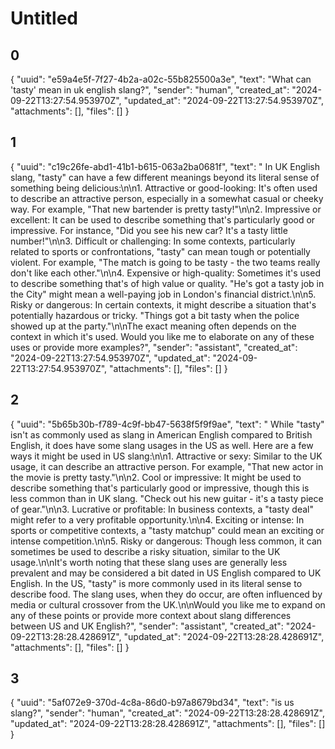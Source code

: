 # Untitled

## 0

{
  "uuid": "e59a4e5f-7f27-4b2a-a02c-55b825500a3e",
  "text": "What can 'tasty' mean in uk english slang?",
  "sender": "human",
  "created_at": "2024-09-22T13:27:54.953970Z",
  "updated_at": "2024-09-22T13:27:54.953970Z",
  "attachments": [],
  "files": []
}

## 1

{
  "uuid": "c19c26fe-abd1-41b1-b615-063a2ba0681f",
  "text": " In UK English slang, \"tasty\" can have a few different meanings beyond its literal sense of something being delicious:\n\n1. Attractive or good-looking: It's often used to describe an attractive person, especially in a somewhat casual or cheeky way. For example, \"That new bartender is pretty tasty!\"\n\n2. Impressive or excellent: It can be used to describe something that's particularly good or impressive. For instance, \"Did you see his new car? It's a tasty little number!\"\n\n3. Difficult or challenging: In some contexts, particularly related to sports or confrontations, \"tasty\" can mean tough or potentially violent. For example, \"The match is going to be tasty - the two teams really don't like each other.\"\n\n4. Expensive or high-quality: Sometimes it's used to describe something that's of high value or quality. \"He's got a tasty job in the City\" might mean a well-paying job in London's financial district.\n\n5. Risky or dangerous: In certain contexts, it might describe a situation that's potentially hazardous or tricky. \"Things got a bit tasty when the police showed up at the party.\"\n\nThe exact meaning often depends on the context in which it's used. Would you like me to elaborate on any of these uses or provide more examples?",
  "sender": "assistant",
  "created_at": "2024-09-22T13:27:54.953970Z",
  "updated_at": "2024-09-22T13:27:54.953970Z",
  "attachments": [],
  "files": []
}

## 2

{
  "uuid": "5b65b30b-f789-4c9f-bb47-5638f5f9f9ae",
  "text": " While \"tasty\" isn't as commonly used as slang in American English compared to British English, it does have some slang usages in the US as well. Here are a few ways it might be used in US slang:\n\n1. Attractive or sexy: Similar to the UK usage, it can describe an attractive person. For example, \"That new actor in the movie is pretty tasty.\"\n\n2. Cool or impressive: It might be used to describe something that's particularly good or impressive, though this is less common than in UK slang. \"Check out his new guitar - it's a tasty piece of gear.\"\n\n3. Lucrative or profitable: In business contexts, a \"tasty deal\" might refer to a very profitable opportunity.\n\n4. Exciting or intense: In sports or competitive contexts, a \"tasty matchup\" could mean an exciting or intense competition.\n\n5. Risky or dangerous: Though less common, it can sometimes be used to describe a risky situation, similar to the UK usage.\n\nIt's worth noting that these slang uses are generally less prevalent and may be considered a bit dated in US English compared to UK English. In the US, \"tasty\" is more commonly used in its literal sense to describe food. The slang uses, when they do occur, are often influenced by media or cultural crossover from the UK.\n\nWould you like me to expand on any of these points or provide more context about slang differences between US and UK English?",
  "sender": "assistant",
  "created_at": "2024-09-22T13:28:28.428691Z",
  "updated_at": "2024-09-22T13:28:28.428691Z",
  "attachments": [],
  "files": []
}

## 3

{
  "uuid": "5af072e9-370d-4c8a-86d0-b97a8679bd34",
  "text": "is us slang?",
  "sender": "human",
  "created_at": "2024-09-22T13:28:28.428691Z",
  "updated_at": "2024-09-22T13:28:28.428691Z",
  "attachments": [],
  "files": []
}
